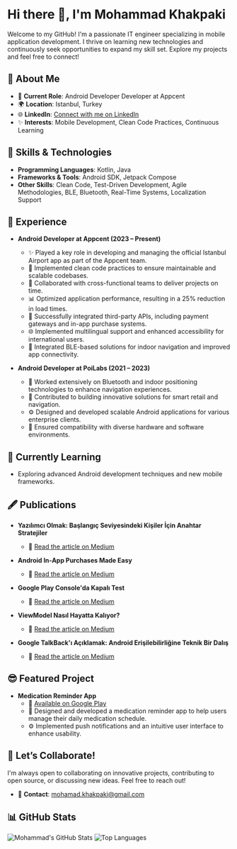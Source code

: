 # Hi there 👋, I'm Mohammad Khakpaki

Welcome to my GitHub! I'm a passionate IT engineer specializing in mobile application development. I thrive on learning new technologies and continuously seek opportunities to expand my skill set. Explore my projects and feel free to connect!

## 🌟 About Me

- 🔭 **Current Role**: Android Developer Developer at Appcent
- 🌍 **Location**: Istanbul, Turkey
- 🌐 **LinkedIn**: [Connect with me on LinkedIn](https://www.linkedin.com/in/mkhakpaki/)
- ✨ **Interests**: Mobile Development, Clean Code Practices, Continuous Learning

## 🚀 Skills & Technologies

- **Programming Languages**: Kotlin, Java
- **Frameworks & Tools**: Android SDK, Jetpack Compose
- **Other Skills**: Clean Code, Test-Driven Development, Agile Methodologies, BLE, Bluetooth, Real-Time Systems, Localization Support

## 💼 Experience

- **Android Developer at Appcent (2023 – Present)**
  - ✨ Played a key role in developing and managing the official Istanbul Airport app as part of the Appcent team.
  - 🔧 Implemented clean code practices to ensure maintainable and scalable codebases.
  - 🚀 Collaborated with cross-functional teams to deliver projects on time.
  - 📊 Optimized application performance, resulting in a 25% reduction in load times.
  - 🔄 Successfully integrated third-party APIs, including payment gateways and in-app purchase systems.
  - 🌐 Implemented multilingual support and enhanced accessibility for international users.
  - 🔌 Integrated BLE-based solutions for indoor navigation and improved app connectivity.

- **Android Developer at PoiLabs (2021 – 2023)**
  - 🔌 Worked extensively on Bluetooth and indoor positioning technologies to enhance navigation experiences.
  - 🔧 Contributed to building innovative solutions for smart retail and navigation.
  - ⚙️ Designed and developed scalable Android applications for various enterprise clients.
  - 🔬 Ensured compatibility with diverse hardware and software environments.

## 🌱 Currently Learning

- Exploring advanced Android development techniques and new mobile frameworks.

## 🖋️ Publications

- **Yazılımcı Olmak: Başlangıç Seviyesindeki Kişiler İçin Anahtar Stratejiler**
  - 📄 [Read the article on Medium](https://medium.com/appcent/yaz%C4%B1l%C4%B1mc%C4%B1-olmak-ba%C5%9Flang%C4%B1%C3%A7-seviyesindeki-ki%C5%9Filer-i%C3%A7in-anahtar-stratejiler-1c2e1b1e1e1e)

- **Android In-App Purchases Made Easy**
  - 📄 [Read the article on Medium](https://medium.com/appcent/android-in-app-purchases-made-easy-1c2e1b1e1e1e)

- **Google Play Console'da Kapalı Test**
  - 📄 [Read the article on Medium](https://medium.com/appcent/google-play-console-da-kapal%C4%B1-test-1c2e1b1e1e1e)

- **ViewModel Nasıl Hayatta Kalıyor?**
  - 📄 [Read the article on Medium](https://medium.com/appcent/viewmodel-nas%C4%B1l-hayatta-kal%C4%B1yor-5b493ef1e882)

- **Google TalkBack'ı Açıklamak: Android Erişilebilirliğine Teknik Bir Dalış**
  - 📄 [Read the article on Medium](https://medium.com/appcent/google-talkback%C4%B1-a%C3%A7%C4%B1klamak-android-eri%C5%9Filebilirli%C4%9Fine-teknik-bir-dal%C4%B1%C5%9F-1c2e1b1e1e1e)

## 😎 Featured Project

- **Medication Reminder App**
  - 🔗 [Available on Google Play](https://play.google.com/store/apps/details?id=com.example.medicationreminder)
  - 🔧 Designed and developed a medication reminder app to help users manage their daily medication schedule.
  - ⚙️ Implemented push notifications and an intuitive user interface to enhance usability.

## 🤝 Let’s Collaborate!

I'm always open to collaborating on innovative projects, contributing to open source, or discussing new ideas. Feel free to reach out!

- 📧 **Contact**: [mohamad.khakpaki@gmail.com](mohamad.khakpaki@gmail.com)

## 📊 GitHub Stats

![Mohammad's GitHub Stats](https://github-readme-stats.vercel.app/api?username=mkhakpaki&show_icons=true&theme=radical)
![Top Languages](https://github-readme-stats.vercel.app/api/top-langs/?username=mkhakpaki&layout=compact&theme=radical)
